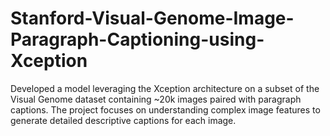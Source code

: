 # Stanford-Visual-Genome-Image-Paragraph-Captioning-using-Xception
Developed a model leveraging the Xception architecture on a subset of the Visual Genome dataset containing ~20k images paired with paragraph captions. The project focuses on understanding complex image features to generate detailed descriptive captions for each image.
